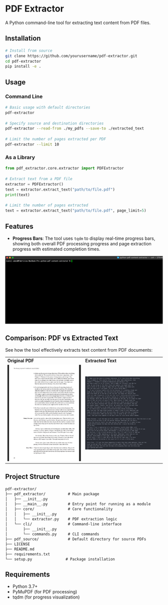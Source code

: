 # PDF Extractor

A Python command-line tool for extracting text content from PDF files.

## Installation

```bash
# Install from source
git clone https://github.com/yourusername/pdf-extractor.git
cd pdf-extractor
pip install -e .
```

## Usage

### Command Line

```bash
# Basic usage with default directories
pdf-extractor

# Specify source and destination directories
pdf-extractor --read-from ./my_pdfs --save-to ./extracted_text

# Limit the number of pages extracted per PDF
pdf-extractor --limit 10
```

### As a Library

```python
from pdf_extractor.core.extractor import PDFExtractor

# Extract text from a PDF file
extractor = PDFExtractor()
text = extractor.extract_text("path/to/file.pdf")
print(text)

# Limit the number of pages extracted
text = extractor.extract_text("path/to/file.pdf", page_limit=5)
```

## Features

- **Progress Bars**: The tool uses `tqdm` to display real-time progress bars, showing both overall PDF processing progress and page extraction progress with estimated completion times.

<p align="center">
  <img src="assets/demonstration.gif" alt="Progress Bar Demonstration" width="700">
</p>

## Comparison: PDF vs Extracted Text

See how the tool effectively extracts text content from PDF documents:

<p align="center">
  <table>
    <tr>
      <td><b>Original PDF</b></td>
      <td><b>Extracted Text</b></td>
    </tr>
    <tr>
      <td><img src="assets/pdf_version.png" alt="Original PDF" width="400"></td>
      <td><img src="assets/txt_version.png" alt="Extracted Text" width="400"></td>
    </tr>
  </table>
</p>

## Project Structure

```
pdf-extractor/
├── pdf_extractor/          # Main package
│   ├── __init__.py
│   ├── __main__.py         # Entry point for running as a module
│   ├── core/               # Core functionality
│   │   ├── __init__.py
│   │   └── extractor.py    # PDF extraction logic
│   └── cli/                # Command-line interface
│       ├── __init__.py
│       └── commands.py     # CLI commands
├── pdf_source/             # Default directory for source PDFs
├── LICENSE
├── README.md
├── requirements.txt
└── setup.py               # Package installation
```

## Requirements

- Python 3.7+
- PyMuPDF (for PDF processing)
- tqdm (for progress visualization)
